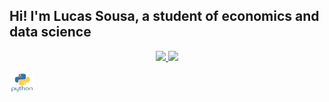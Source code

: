 ## Hi! I'm Lucas Sousa, a student of economics and data science
<div align="center">
  <a href="https://github.com/Lucas0usa">
  <img height="120em" src="https://github-readme-stats.vercel.app/api?username=Lucas0usa&show_icons=true&theme=dark&include_all_commits=true&count_private=true"/>
  <img height="120em" src="https://github-readme-stats.vercel.app/api/top-langs/?username=Lucas0usa&layout=compact&langs_count=7&theme=dark"/>
</div>
<div style="display: inline_block"><br>
  <img align="center" alt="Lucas-Python" height="30" width="40" src="https://github.com/devicons/devicon/blob/master/icons/python/python-original-wordmark.svg">
</div>
